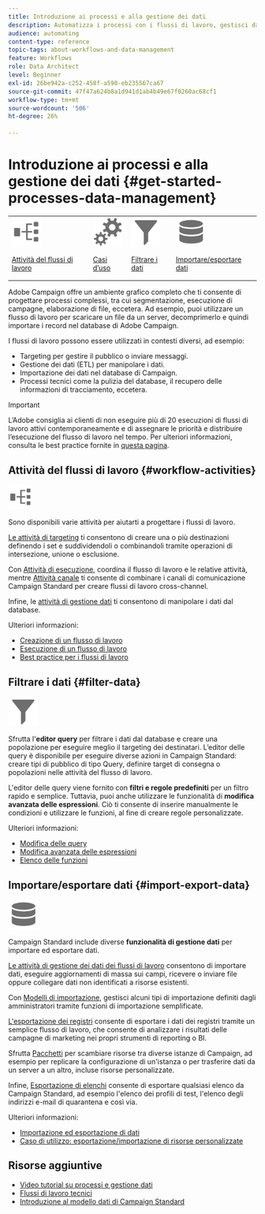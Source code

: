 ```yaml
---
title: Introduzione ai processi e alla gestione dei dati
description: Automatizza i processi con i flussi di lavoro, gestisci dati e tipi di pubblico, invia messaggi e altro ancora.
audience: automating
content-type: reference
topic-tags: about-workflows-and-data-management
feature: Workflows
role: Data Architect
level: Beginner
exl-id: 26be942a-c252-458f-a590-eb235567ca67
source-git-commit: 47f47a624b8a1d941d1ab4b49e67f0260ac68cf1
workflow-type: tm+mt
source-wordcount: '506'
ht-degree: 26%

---
```


# Introduzione ai processi e alla gestione dei dati {#get-started-processes-data-management}

<table>
<tr>
<td><img src="assets/do-not-localize/icon_workflows.svg" width="60px"><p><a href="#workflow-activities">Attività del flussi di lavoro</a></p></td><td><img src="assets/do-not-localize/icon_activities.svg" width="60px"><p><a href="../../automating/using/workflow-created-query-with-complement.md">Casi d’uso</a></p></td><td><img src="assets/do-not-localize/icon_filter.svg" width="60px"><p><a href="#filter-data">Filtrare i dati</a></p></td>
<td><img src="assets/do-not-localize/icon_manage.svg" width="60px"><p><a href="#import-export-data">Importare/esportare dati</a></p></td></tr>
</table>

Adobe Campaign offre un ambiente grafico completo che ti consente di progettare processi complessi, tra cui segmentazione, esecuzione di campagne, elaborazione di file, eccetera. Ad esempio, puoi utilizzare un flusso di lavoro per scaricare un file da un server, decomprimerlo e quindi importare i record nel database di Adobe Campaign.

I flussi di lavoro possono essere utilizzati in contesti diversi, ad esempio:

* Targeting per gestire il pubblico o inviare messaggi.
* Gestione dei dati (ETL) per manipolare i dati.
* Importazione dei dati nel database di Campaign.
* Processi tecnici come la pulizia del database, il recupero delle informazioni di tracciamento, eccetera.

>[!IMPORTANT]
>
> L’Adobe consiglia ai clienti di non eseguire più di 20 esecuzioni di flussi di lavoro attivi contemporaneamente e di assegnare le priorità e distribuire l’esecuzione del flusso di lavoro nel tempo. Per ulteriori informazioni, consulta le best practice fornite in [questa pagina](../../automating/using/best-practices-workflows.md).

## Attività del flussi di lavoro {#workflow-activities}

<img src="assets/do-not-localize/icon_workflows.svg" width="10%px">

Sono disponibili varie attività per aiutarti a progettare i flussi di lavoro.

[Le attività di targeting](../../automating/using/about-targeting-activities.md) ti consentono di creare una o più destinazioni definendo i set e suddividendoli o combinandoli tramite operazioni di intersezione, unione o esclusione.

Con [Attività di esecuzione](../../automating/using/about-execution-activities.md), coordina il flusso di lavoro e le relative attività, mentre [Attività canale](../../automating/using/about-channel-activities.md) ti consente di combinare i canali di comunicazione Campaign Standard per creare flussi di lavoro cross-channel.

Infine, le [attività di gestione dati](../../automating/using/about-data-management-activities.md) ti consentono di manipolare i dati dal database.

Ulteriori informazioni:

* [Creazione di un flusso di lavoro](../../automating/using/building-a-workflow.md)
* [Esecuzione di un flusso di lavoro](../../automating/using/about-workflow-execution.md)
* [Best practice per i flussi di lavoro](../../automating/using/best-practices-workflows.md)

## Filtrare i dati {#filter-data}

<img src="assets/do-not-localize/icon_filter.svg" width="60px">

Sfrutta l&#39;**editor query** per filtrare i dati dal database e creare una popolazione per eseguire meglio il targeting dei destinatari. L’editor delle query è disponibile per eseguire diverse azioni in Campaign Standard: creare tipi di pubblico di tipo Query, definire target di consegna o popolazioni nelle attività del flusso di lavoro.

L&#39;editor delle query viene fornito con **filtri e regole predefiniti** per un filtro rapido e semplice. Tuttavia, puoi anche utilizzare le funzionalità di **modifica avanzata delle espressioni**. Ciò ti consente di inserire manualmente le condizioni e utilizzare le funzioni, al fine di creare regole personalizzate.

Ulteriori informazioni:

* [Modifica delle query](../../automating/using/editing-queries.md)
* [Modifica avanzata delle espressioni](../../automating/using/advanced-expression-editing.md)
* [Elenco delle funzioni](../../automating/using/list-of-functions.md)

## Importare/esportare dati {#import-export-data}

<img src="assets/do-not-localize/icon_manage.svg" width="60px">

Campaign Standard include diverse **funzionalità di gestione dati** per importare ed esportare dati.

[Le attività di gestione dei dati dei flussi di lavoro](../../automating/using/about-data-management-activities.md) consentono di importare dati, eseguire aggiornamenti di massa sui campi, ricevere o inviare file oppure collegare dati non identificati a risorse esistenti.

Con [Modelli di importazione](../../automating/using/importing-data-with-import-templates.md), gestisci alcuni tipi di importazione definiti dagli amministratori tramite funzioni di importazione semplificate.

[L&#39;esportazione dei registri](../../automating/using/exporting-logs.md) consente di esportare i dati dei registri tramite un semplice flusso di lavoro, che consente di analizzare i risultati delle campagne di marketing nei propri strumenti di reporting o BI.

Sfrutta [Pacchetti](../../automating/using/managing-packages.md) per scambiare risorse tra diverse istanze di Campaign, ad esempio per replicare la configurazione di un&#39;istanza o per trasferire dati da un server a un altro, incluse risorse personalizzate.

Infine, [Esportazione di elenchi](../../automating/using/exporting-lists.md) consente di esportare qualsiasi elenco da Campaign Standard, ad esempio l&#39;elenco dei profili di test, l&#39;elenco degli indirizzi e-mail di quarantena e così via.

Ulteriori informazioni:

* [Importazione ed esportazione di dati](../../automating/using/about-data-import-and-export.md)
* [Caso di utilizzo: esportazione/importazione di risorse personalizzate](../../automating/using/exporting-importing-custom-resources.md)

## Risorse aggiuntive

* [Video tutorial su processi e gestione dati](https://experienceleague.adobe.com/docs/campaign-standard-learn/tutorials/managing-processes-and-data/creating-a-workflow.html?lang=it)
* [Flussi di lavoro tecnici](../../administration/using/technical-workflows.md)
* [Introduzione al modello dati di Campaign Standard](../../developing/using/get-started-data-model.md)
